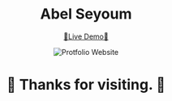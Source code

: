 <div align="center">

# Abel Seyoum

[🔗Live Demo🔗](placeholder)

![Protfolio Website](https://i.ibb.co/N7xKjdQ/Screenshot-17.png)

<h1 align=center> 🧠 Thanks for visiting. 🧠 </h1>

</div>
